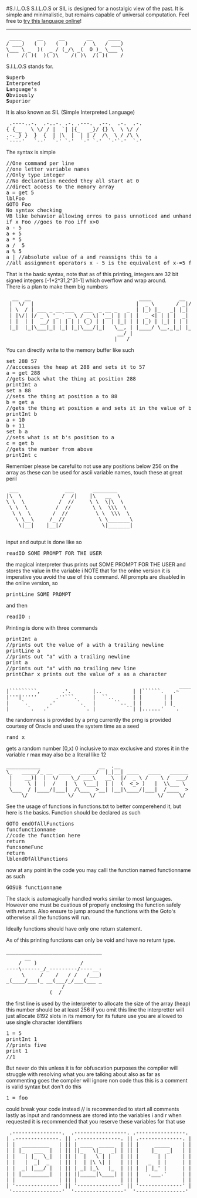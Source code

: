#S.I.L.O.S
S.I.L.O.S or SIL is designed for a nostalgic view of the past. It is simple and minimalistic, but remains capable of universal computation.
Feel free to [try this language online](http://silos.tryitonline.net/#code=cHJpbnQgU2ltcGxlIEludGVycHJldGVkIExhbmd1YWdl&input=)!
<hr/>
<pre> ____     __     __       __     ____ 
/ ___)   (  )   (  )     /  \   / ___)
\___ \ _  )(  _ / (_/\ _(  O )_ \___ \
(____/(_)(__)(_)\____/(_)\__/(_)(____/</pre>
S.I.L.O.S stands for.
<pre>
<b>S</b>uperb
<b>I</b>nterpreted
<b>L</b>anguage's
<b>O</b>bviously
<b>S</b>uperior
</pre>
It is also known as SIL (Simple Interpreted Language)
<pre> .----..-.  .-..-. .-. .---.  .--.  .-.  .-.
{ {__   \ \/ / |  `| |{_   _}/ {} \  \ \/ / 
.-._} }  }  {  | |\  |  | | /  /\  \ / /\ \ 
`----'   `--'  `-' `-'  `-' `-'  `-'`-'  `-'</pre>
The syntax is simple
<pre>
//One command per line
//one letter variable names
//Only type integer 
//No declaration needed they all start at 0
//direct access to the memory array 
a = get 5
lblFoo
GOTO Foo
No syntax checking
VB like behavior allowing erros to pass unnoticed and unhandled
if x Foo //goes to Foo iff x>0
a - 5
a + 5
a * 5
a /  5
a % 5
a | //absolute value of a and reassigns this to a
//all assignment operators x - 5 is the equivalent of x-=5 for those familiar with C styled languages
</pre>
That is the basic syntax, note that as of this printing, integers are 32 bit signed integers [-1*2^31,2^31-1] which overflow and wrap around. 
</br>There is a plan to make them big numbers
<pre>
  __  __                                   ____         __  __          
 |  \/  |                                 |  _ \       / _|/ _|         
 | \  / | ___ _ __ ___   ___  _ __ _   _  | |_) |_   _| |_| |_ ___ _ __ 
 | |\/| |/ _ \ '_ ` _ \ / _ \| '__| | | | |  _ <| | | |  _|  _/ _ \ '__|
 | |  | |  __/ | | | | | (_) | |  | |_| | | |_) | |_| | | | ||  __/ |   
 |_|  |_|\___|_| |_| |_|\___/|_|   \__, | |____/ \__,_|_| |_| \___|_|   
                                    __/ |                               
                                   |___/       
</pre>
You can directly write to the memory buffer like such
<pre>
set 288 57
//acccesses the heap at 288 and sets it to 57
a = get 288
//gets back what the thing at position 288
printInt a
set a 88
//sets the thing at position a to 88
b = get a
//gets the thing at position a and sets it in the value of b
printInt b
a + 10
b + 11
set b a
//sets what is at b's position to a
c = get b
//gets the number from above
printInt c
</pre>
Remember please be careful to not use any positions below 256 on the array as these can be used for ascii variable names, touch these at great peril
<pre>
 ___               ___      ________     
|\  \             /  /|    |\   __  \    
\ \  \           /  //     \ \  \|\  \   
 \ \  \         /  //       \ \  \\\  \  
  \ \  \       /  //         \ \  \\\  \ 
   \ \__\     /_ //           \ \_______\
    \|__|    |__|/             \|_______|
                                         
</pre>
input and output is done like so
<pre>readIO SOME PROMPT FOR THE USER</pre>
the magical interpreter thus prints out SOME PROMPT FOR THE USER  and stores the value in the variable i
NOTE that for the onlne version it is imperative you avoid the use of this command. All prompts are disabled in the online version, so
<pre>printLine SOME PROMPT</pre>
and then
<pre>readIO :</pre>
Printing is done with three commands
<pre>printInt a
//prints out the value of a with a trailing newline
printLine a
//prints out "a" with a trailing newline
print a
//prints out "a" with no trailing new line
printChar x prints out the value of x as a character
</pre>                                                                         
<pre>                                                        ______                        
|`````````,       .'.       |..          | |``````.   .~      ~.        .'. .`.       
|'''|'''''      .''```.     |  ``..      | |       | |          |     .'   `   `.     
|    `.       .'       `.   |      ``..  | |       | |          |   .'           `.   
|      `.   .'           `. |          ``| |......'   `.______.'  .'               `. 
</pre>                                                                                                                                                             
the randomness is provided by a prng currently the
prng is provided courtesy of Oracle and uses the system time as a seed
<pre>rand x</pre>
gets a random number [0,x) 0 inclusive to max exclusive and stores it in the variable r
max may also be a literal like 12
<pre>
___________                   __  .__                      
\_   _____/_ __  ____   _____/  |_|__| ____   ____   ______
 |    __)|  |  \/    \_/ ___\   __\  |/  _ \ /    \ /  ___/
 |     \ |  |  /   |  \  \___|  | |  (  <_> )   |  \\___ \ 
 \___  / |____/|___|  /\___  >__| |__|\____/|___|  /____  >
     \/             \/     \/                    \/     \/ 
</pre>
See the usage of functions in functions.txt to better comperehend it, but here is the basics. Function should be declared as
such
<pre>
GOTO endOfAllFunctions
funcfunctionname
//code the function here
return
funcsomeFunc
return
lblendOfAllFunctions
</pre>
now at any point in the code you may calll the function named functionname as such
<pre>
GOSUB functionname
</pre>
The stack is automagically handled works similar to most languages. However one must  be cuatious of properly enclosing the function safely with returns.
Also ensure to jump around the functions with the Goto's otherwise all the functions will run.

Ideally functions should have only one return statement.

As of this printing functions can only be void and have no return type. 
<pre>
_______________________________
      __                       
    /    )              /      
----\------_/_---------/----__-
     \     /    /   / /   /___)
_(____/___(_ __(___/_/___(___ _
                  /            
              (_ /        
</pre>
the first line is used by the interpreter to allocate the size of the array (heap) this number should be at least 256
if you omit this line the interpretter will just allocate 8192 slots in its memory for its future use
you are allowed to use single character identifiiers
<pre>1 = 5
printInt 1
//prints five
print 1
//1</pre>
But never do this unless it is for obfuscation purposes the compiler will struggle with resolving what you are talking about
also as far as commenting goes the compiler will ignore non code thus
this is a comment
is valid syntax
but don't do this
<pre>1 = foo</pre>
could break your code
instead // is recommended to start all comments
lastly as input and randomness are stored into the variables i and r when requested it is recommended that you reserve these
variables for that use
<pre>
 .----------------.  .-----------------. .----------------.  .----------------.  .----------------. 
| .--------------. || .--------------. || .--------------. || .--------------. || .--------------. |
| |  _________   | || | ____  _____  | || |     _____    | || |     ____     | || |  ____  ____  | |
| | |_   ___  |  | || ||_   \|_   _| | || |    |_   _|   | || |   .'    `.   | || | |_  _||_  _| | |
| |   | |_  \_|  | || |  |   \ | |   | || |      | |     | || |  /  .--.  \  | || |   \ \  / /   | |
| |   |  _|  _   | || |  | |\ \| |   | || |   _  | |     | || |  | |    | |  | || |    \ \/ /    | |
| |  _| |___/ |  | || | _| |_\   |_  | || |  | |_' |     | || |  \  `--'  /  | || |    _|  |_    | |
| | |_________|  | || ||_____|\____| | || |  `.___.'     | || |   `.____.'   | || |   |______|   | |
| |              | || |              | || |              | || |              | || |              | |
| '--------------' || '--------------' || '--------------' || '--------------' || '--------------' |
 '----------------'  '----------------'  '----------------'  '----------------'  '----------------' 
</pre>
